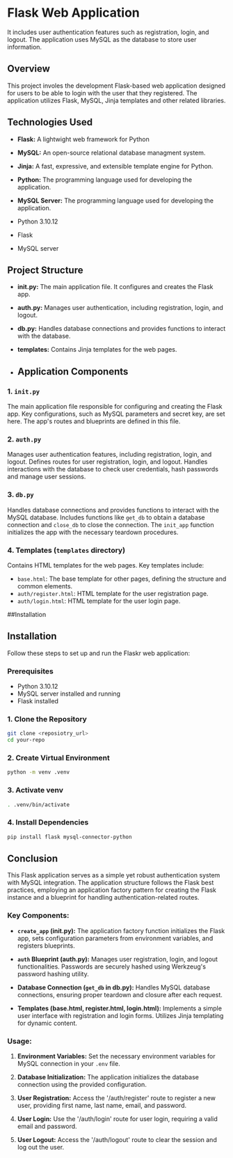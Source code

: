 
# Flask Web Application

It includes user authentication features such as registration, login, and logout. The application uses MySQL as the database to store user information.

## Overview

This project involes the development Flask-based web application designed for users to be able to login with the user that they registered. The application utilizes Flask, MySQL, Jinja templates and other related libraries.

## Technologies Used

- **Flask:** A lightwight web framework for Python
- **MySQL:** An open-source relational database managment system.
- **Jinja:** A fast, expressive, and extensible template engine for Python.
- **Python:** The programming language used for developing the application.
- **MySQL Server:** The programming language used for developing the application.

- Python 3.10.12
- Flask
- MySQL server


## Project Structure

- **init.py:** The main application file. It configures and creates the Flask app.

- **auth.py:** Manages user authentication, including registration, login, and logout.

- **db.py:** Handles database connections and provides functions to interact with the database.

- **templates:** Contains Jinja templates for the web pages.

- ## Application Components

### 1. `init.py`

The main application file responsible for configuring and creating the Flask app. Key configurations, such as MySQL parameters and secret key, are set here. The app's routes and blueprints are defined in this file.

### 2. `auth.py`

Manages user authentication features, including registration, login, and logout. Defines routes for user registration, login, and logout. Handles interactions with the database to check user credentials, hash passwords and manage user sessions.

### 3. `db.py`

Handles database connections and provides functions to interact with the MySQL database. Includes functions like `get_db` to obtain a database connection and `close_db` to close the connection. The `init_app` function initializes the app with the necessary teardown procedures.

### 4. Templates (`templates` directory)

Contains HTML templates for the web pages. Key templates include:
   - `base.html`: The base template for other pages, defining the structure and common elements.
   - `auth/register.html`: HTML template for the user registration page.
   - `auth/login.html`: HTML template for the user login page.

##Installation
## Installation

Follow these steps to set up and run the Flaskr web application:

### Prerequisites

- Python 3.10.12 
- MySQL server installed and running
- Flask installed

### 1. Clone the Repository

```bash
git clone <reposiotry_url>
cd your-repo
```

### 2. Create Virtual Environment

```bash
python -m venv .venv
```

### 3. Activate venv

```bash
. .venv/bin/activate
```

### 4. Install Dependencies

```bash
pip install flask mysql-connector-python
```


## Conclusion

This Flask application serves as a simple yet robust authentication system with MySQL integration. The application structure follows the Flask best practices, employing an application factory pattern for creating the Flask instance and a blueprint for handling authentication-related routes. 

### Key Components:

- **`create_app` (init.py):** The application factory function initializes the Flask app, sets configuration parameters from environment variables, and registers blueprints.

- **`auth` Blueprint (auth.py):** Manages user registration, login, and logout functionalities. Passwords are securely hashed using Werkzeug's password hashing utility.

- **Database Connection (`get_db` in db.py):** Handles MySQL database connections, ensuring proper teardown and closure after each request.

- **Templates (base.html, register.html, login.html):** Implements a simple user interface with registration and login forms. Utilizes Jinja templating for dynamic content.

### Usage:

1. **Environment Variables:** Set the necessary environment variables for MySQL connection in your `.env` file.

2. **Database Initialization:** The application initializes the database connection using the provided configuration.

3. **User Registration:** Access the '/auth/register' route to register a new user, providing first name, last name, email, and password.

4. **User Login:** Use the '/auth/login' route for user login, requiring a valid email and password.

5. **User Logout:** Access the '/auth/logout' route to clear the session and log out the user.



